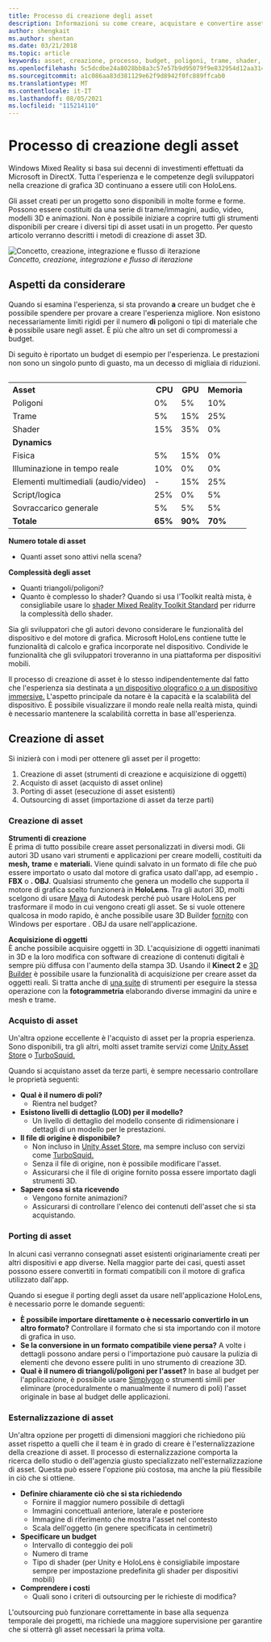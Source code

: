 ```yaml
---
title: Processo di creazione degli asset
description: Informazioni su come creare, acquistare e convertire asset per esperienze di realtà mista.
author: shengkait
ms.author: shentan
ms.date: 03/21/2018
ms.topic: article
keywords: asset, creazione, processo, budget, poligoni, trame, shader, prestazioni, visore VR di realtà mista, visore VR di realtà mista windows, visore VR di realtà virtuale, HoloLens, MRTK, Mixed Reality Toolkit, asset
ms.openlocfilehash: 5c5dcdbe24a8028bb8a3c57e57b9d95079f9e832954d12aa31421dd75f1b6982
ms.sourcegitcommit: a1c086aa83d381129e62f9d8942f0fc889ffcab0
ms.translationtype: MT
ms.contentlocale: it-IT
ms.lasthandoff: 08/05/2021
ms.locfileid: "115214110"
---
```

# <a name="asset-creation-process"></a>Processo di creazione degli asset

Windows Mixed Reality si basa sui decenni di investimenti effettuati da Microsoft in DirectX. Tutta l'esperienza e le competenze degli sviluppatori nella creazione di grafica 3D continuano a essere utili con HoloLens.

Gli asset creati per un progetto sono disponibili in molte forme e forme. Possono essere costituiti da una serie di trame/immagini, audio, video, modelli 3D e animazioni. Non è possibile iniziare a coprire tutti gli strumenti disponibili per creare i diversi tipi di asset usati in un progetto. Per questo articolo verranno descritti i metodi di creazione di asset 3D.

![Concetto, creazione, integrazione e flusso di iterazione](images/concept-creation-integration-iteration-flow-640px.jpg)<br>
*Concetto, creazione, integrazione e flusso di iterazione*

## <a name="things-to-consider"></a>Aspetti da considerare

Quando si esamina l'esperienza, si sta provando **a** creare un budget che è possibile spendere per provare a creare l'esperienza migliore. Non esistono necessariamente limiti rigidi per il numero **di** poligoni o tipi di materiale che **è** possibile usare negli asset. È più che altro un set di compromessi a budget.

Di seguito è riportato un budget di esempio per l'esperienza. Le prestazioni non sono un singolo punto di guasto, ma un decesso di migliaia di riduzioni.
<br>

<table style="float:right; margin-left: 10px;">
<tr>
<th style="text-align:left;"><b>Asset</b></th><th style="text-align:right;"> CPU</th><th> GPU</th><th> Memoria</th>
</tr><tr>
<td> Poligoni</td><td> 0%</td><td> 5%</td><td> 10%</td>
</tr><tr>
<td> Trame</td><td> 5%</td><td> 15%</td><td>25%</td>
</tr><tr>
<td> Shader</td><td> 15%</td><td> 35%</td><td> 0%</td>
</tr><tr>
<td> <b>Dynamics</b></td><td></td><td></td><td></td>
</tr><tr>
<td> Fisica</td><td> 5%</td><td> 15%</td><td> 0%</td>
</tr><tr>
<td> Illuminazione in tempo reale</td><td> 10%</td><td> 0%</td><td> 0%</td>
</tr><tr>
<td> Elementi multimediali (audio/video)</td><td> -</td><td> 15%</td><td> 25%</td>
</tr><tr>
<td> Script/logica</td><td> 25%</td><td> 0%</td><td> 5%</td>
</tr><tr>
<td> Sovraccarico generale</td><td> 5%</td><td> 5%</td><td> 5%</td>
</tr><tr>
<td> <b>Totale</b></td><td> <b>65%</b></td><td> <b>90%</b></td><td> <b>70%</b></td>
</tr>
</table>

**Numero totale di asset**
* Quanti asset sono attivi nella scena?

**Complessità degli asset**
* Quanti triangoli/poligoni?
* Quanto è complesso lo shader? Quando si usa l'Toolkit realtà mista, è consigliabile usare lo [shader Mixed Reality Toolkit Standard](https://github.com/microsoft/MixedRealityToolkit-Unity/blob/mrtk_release/Documentation/README_MRTKStandardShader.md) per ridurre la complessità dello shader.

Sia gli sviluppatori che gli autori devono considerare le funzionalità del dispositivo e del motore di grafica. Microsoft HoloLens contiene tutte le funzionalità di calcolo e grafica incorporate nel dispositivo. Condivide le funzionalità che gli sviluppatori troveranno in una piattaforma per dispositivi mobili.

Il processo di creazione di asset è lo stesso indipendentemente dal fatto che l'esperienza sia destinata a [un dispositivo olografico o a un dispositivo immersive.](../discover/mixed-reality.md#the-mixed-reality-spectrum) L'aspetto principale da notare è la capacità e la scalabilità del dispositivo. È possibile visualizzare il mondo reale nella realtà mista, quindi è necessario mantenere la scalabilità corretta in base all'esperienza.

## <a name="authoring-assets"></a>Creazione di asset

Si inizierà con i modi per ottenere gli asset per il progetto:
1. Creazione di asset (strumenti di creazione e acquisizione di oggetti)
2. Acquisto di asset (acquisto di asset online)
3. Porting di asset (esecuzione di asset esistenti)
4. Outsourcing di asset (importazione di asset da terze parti)

### <a name="creating-assets"></a>Creazione di asset

**Strumenti di creazione**<br>
È prima di tutto possibile creare asset personalizzati in diversi modi. Gli autori 3D usano vari strumenti e applicazioni per creare modelli, costituiti da **mesh,** **trame** e **materiali.** Viene quindi salvato in un formato di file che può essere importato o usato dal motore di grafica usato dall'app, ad esempio **. FBX** o **. OBJ**. Qualsiasi strumento che genera un modello che supporta il motore di grafica scelto funzionerà in **HoloLens**. Tra gli autori 3D, molti scelgono di usare [Maya](https://www.youtube.com/watch?v=q0K3n0Gf8mA) di Autodesk perché può usare HoloLens per trasformare il modo in cui vengono creati gli asset. Se si vuole ottenere qualcosa in modo rapido, è anche possibile usare 3D Builder [fornito](https://developer.microsoft.com/windows/hardware/3d-print/3d-builder-resources) con Windows per esportare . OBJ da usare nell'applicazione.

**Acquisizione di oggetti**<br>
È anche possibile acquisire oggetti in 3D. L'acquisizione di oggetti inanimati in 3D e la loro modifica con software di creazione di contenuti digitali è sempre più diffusa con l'aumento della stampa 3D. Usando il **Kinect 2** e [3D Builder](https://developer.microsoft.com/windows/hardware/3d-print/3d-builder-resources) è possibile usare la funzionalità di acquisizione per creare asset da oggetti reali. Si tratta anche di [una suite](https://en.wikipedia.org/wiki/Comparison_of_photogrammetry_software) di strumenti per eseguire la stessa operazione con la **fotogrammetria** elaborando diverse immagini da unire e mesh e trame.

### <a name="purchasing-assets"></a>Acquisto di asset

Un'altra opzione eccellente è l'acquisto di asset per la propria esperienza. Sono disponibili, tra gli altri, molti asset tramite servizi come [Unity Asset Store](https://www.assetstore.unity3d.com/) o [TurboSquid.](https://www.turbosquid.com/)

Quando si acquistano asset da terze parti, è sempre necessario controllare le proprietà seguenti:
* **Qual è il numero di poli?**
  * Rientra nel budget?
* **Esistono livelli di dettaglio (LOD) per il modello?**
  * Un livello di dettaglio del modello consente di ridimensionare i dettagli di un modello per le prestazioni.
* **Il file di origine è disponibile?**
  * Non incluso in [Unity Asset Store,](https://www.assetstore.unity3d.com/) ma sempre incluso con servizi come [TurboSquid.](https://www.turbosquid.com/)
  * Senza il file di origine, non è possibile modificare l'asset.
  * Assicurarsi che il file di origine fornito possa essere importato dagli strumenti 3D.
* **Sapere cosa si sta ricevendo**
  * Vengono fornite animazioni?
  * Assicurarsi di controllare l'elenco dei contenuti dell'asset che si sta acquistando.

### <a name="porting-assets"></a>Porting di asset

In alcuni casi verranno consegnati asset esistenti originariamente creati per altri dispositivi e app diverse. Nella maggior parte dei casi, questi asset possono essere convertiti in formati compatibili con il motore di grafica utilizzato dall'app.

Quando si esegue il porting degli asset da usare nell'applicazione HoloLens, è necessario porre le domande seguenti:
* **È possibile importare direttamente o è necessario convertirlo in un altro formato?** Controllare il formato che si sta importando con il motore di grafica in uso.
* **Se la conversione in un formato compatibile viene persa?** A volte i dettagli possono andare persi o l'importazione può causare la pulizia di elementi che devono essere puliti in uno strumento di creazione 3D.
* **Qual è il numero di triangoli/poligoni per l'asset?** In base al budget per l'applicazione, è possibile usare [Simplygon](https://www.simplygon.com/) o strumenti simili per eliminare (proceduralmente o manualmente il numero di poli) l'asset originale in base al budget delle applicazioni.

### <a name="outsourcing-assets"></a>Esternalizzazione di asset

Un'altra opzione per progetti di dimensioni maggiori che richiedono più asset rispetto a quelli che il team è in grado di creare è l'esternalizzazione della creazione di asset. Il processo di esternalizzazione comporta la ricerca dello studio o dell'agenzia giusto specializzato nell'esternalizzazione di asset. Questa può essere l'opzione più costosa, ma anche la più flessibile in ciò che si ottiene.
* **Definire chiaramente ciò che si sta richiedendo**
  * Fornire il maggior numero possibile di dettagli
  * Immagini concettuali anteriore, laterale e posteriore
  * Immagine di riferimento che mostra l'asset nel contesto
  * Scala dell'oggetto (in genere specificata in centimetri)
* **Specificare un budget**
  * Intervallo di conteggio dei poli
  * Numero di trame
  * Tipo di shader (per Unity e HoloLens è consigliabile impostare sempre per impostazione predefinita gli shader per dispositivi mobili)
* **Comprendere i costi**
  * Quali sono i criteri di outsourcing per le richieste di modifica?

L'outsourcing può funzionare correttamente in base alla sequenza temporale dei progetti, ma richiede una maggiore supervisione per garantire che si otterrà gli asset necessari la prima volta.
